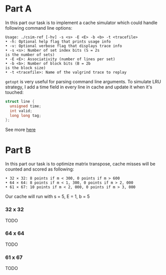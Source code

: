 # Part A
In this part our task is to implement a cache simulator which could handle following command line options:
```
Usage: ./csim-ref [-hv] -s <s> -E <E> -b <b> -t <tracefile>
• -h: Optional help flag that prints usage info
• -v: Optional verbose flag that displays trace info
• -s <s>: Number of set index bits (S = 2s
is the number of sets)
• -E <E>: Associativity (number of lines per set)
• -b <b>: Number of block bits (B = 2b
is the block size)
• -t <tracefile>: Name of the valgrind trace to replay
```

`getopt` is very useful for parsing command line arguments. To simulate LRU strategy, 
I add a time field in every line in cache and update it when it's touched:  
```c
struct line {
  unsigned time;
  int valid;
  long long tag;
};
```
See more [here](https://github.com/CtheSky/CSAPP-lab/blob/master/cache_lab/csim.c)

# Part B
In this part our task is to optimize matrix transpose, cache misses will be counted and scored as following:
```
• 32 × 32: 8 points if m < 300, 0 points if m > 600
• 64 × 64: 8 points if m < 1, 300, 0 points if m > 2, 000
• 61 × 67: 10 points if m < 2, 000, 0 points if m > 3, 000
```
Our cache will run with s = 5, E = 1, b = 5  

### 32 x 32
TODO  

### 64 x 64
TODO 

### 61 x 67
TODO 
